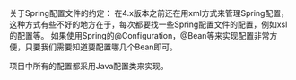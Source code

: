 关于Spring配置文件的约定：
在4.x版本之前还在用xml方式来管理Spring配置，这种方式有些不好的地方在于，每次都要找一些Spring配置文件的配置，例如xsl的配置等。
如果使用Spring的@Configuration，@Bean等来实现配置非常方便，只要我们需要知道要配置哪几个Bean即可。

项目中所有的配置都采用Java配置类来实现。
